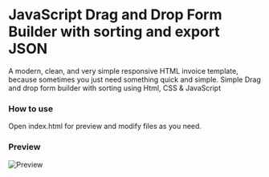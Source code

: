 
# JavaScript Drag and Drop Form Builder with sorting and export JSON
A modern, clean, and very simple responsive HTML invoice template, because sometimes you just need something quick and simple.
Simple Drag and drop form builder with sorting using Html, CSS & JavaScript

### How to use
Open index.html for preview and modify files as you need.

### Preview
![Preview](https://imgur.com/a/uynTHYP)
